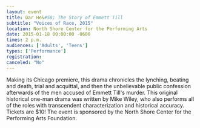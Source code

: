 ```yaml
---
layout: event
title: Dar He&#58; The Story of Emmett Till
subtitle: "Voices of Race, 2015"
location: North Shore Center for the Performing Arts
date: 2015-01-18 00:00:00 -0600
times: 2 p.m.
audiences: ['Adults', 'Teens']
types: ['Performance']
registration: 
canceled: "No"
---
```

Making its Chicago premiere, this drama chronicles the lynching, beating and death, trial and acquittal, and then the unbelievable public confession afterwards of the men accused of Emmett Till's murder. This original historical one-man drama was written by Mike Wiley, who also performs all of the roles with transcendent characterization and historical accuracy. Tickets are $10! The event is sponsored by the North Shore Center for the Performing Arts Foundation.
